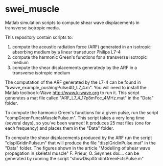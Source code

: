 # swei_muscle
Matlab simulation scripts to compute shear wave displacements in transverse isotropic media.

This repository contain scripts to:
1. compute the acoustic radiation force (ARF) generated in an isotropic absorbing medium by a linear transducer Philips L7-4
2. compute the harmonic Green's functions for a transverse isotropic medium
3. compute the shear displacements generatedy by the ARF in a transverse isotropic medium

The computation of the ARF generated by the L7-4 can be found in "kwave_example_pushingPulse4D_L7_4.m". You will need to install the Matlab toolbox k-Wave http://www.k-wave.org to run it.
This script generates a mat file called "ARF_L7_4_17p8mFoc_4MHz.mat" in the "Data" folder.

To compute the harmonic Green's functions for a given pulse, run the script "compGreenFuncsMusclePulse.m". This script takes a very long time (several days), so you've been warned!
It produces 25 mat files (one for each frequency) and places them in the "Data" folder.

To compute the shear displacements produced by the ARF run the script "displGridinPulse.m" that will produce the file "displGridinPulse.mat" in the "Data" folder.
The figures shown in the article "Modelling of shear wave propagation in skeletal muscle" F. Prieur, O. Seynnes doi:... can be generated by running the script "showDisplGridinGreenFctsPulse.m"
